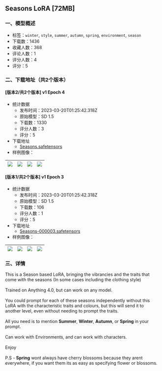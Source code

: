 ## Seasons LoRA [72MB]
### 一、模型概述

- 标签：`winter`, `style`, `summer`, `autumn`, `spring`, `environment`, `season`
- 下载数：1436
- 收藏人数：368
- 评论人数：1
- 评分人数：4
- 评分：5

### 二、下载地址（共2个版本）

#### [版本2/共2个版本] v1 Epoch 4

- 统计数据
  - 发布时间：2023-03-20T01:25:42.318Z
  - 原始模型：SD 1.5
  - 下载数：1330
  - 评分人数：3
  - 评分：5
- 下载地址
  - [Seasons.safetensors](https://civitai.com/api/download/models/25613)
- 样例图像：

| <img src="https://image.civitai.com/xG1nkqKTMzGDvpLrqFT7WA/9f9f9093-a987-47eb-e3bc-1d5cf7105e00/width=450/281511.jpeg" /> | <img src="https://image.civitai.com/xG1nkqKTMzGDvpLrqFT7WA/09425f46-77be-4572-442a-bedb61aa8a00/width=450/281485.jpeg" /> | <img src="https://image.civitai.com/xG1nkqKTMzGDvpLrqFT7WA/b7cf5c0f-98a0-44be-0285-d66c57b61f00/width=450/281484.jpeg" /> | <img src="https://image.civitai.com/xG1nkqKTMzGDvpLrqFT7WA/a97418db-45c7-4418-82bc-671c7b4ff300/width=450/281483.jpeg" /> |
| ---- | ---- | ---- | ---- |

#### [版本1/共2个版本] v1 Epoch 3

- 统计数据
  - 发布时间：2023-03-20T01:25:42.318Z
  - 原始模型：SD 1.5
  - 下载数：106
  - 评分人数：1
  - 评分：5
- 下载地址
  - [Seasons-000003.safetensors](https://civitai.com/api/download/models/25607)
- 样例图像：

| <img src="https://image.civitai.com/xG1nkqKTMzGDvpLrqFT7WA/4d1eac05-d866-4741-84cf-7afd69e0be00/width=450/281421.jpeg" /> | <img src="https://image.civitai.com/xG1nkqKTMzGDvpLrqFT7WA/90bcf17d-ed0d-4950-8798-b4b21f73ca00/width=450/281425.jpeg" /> | <img src="https://image.civitai.com/xG1nkqKTMzGDvpLrqFT7WA/8d536f29-1baa-4d1b-a81d-66e4c1e36400/width=450/281424.jpeg" /> | <img src="https://image.civitai.com/xG1nkqKTMzGDvpLrqFT7WA/70c5b505-e826-47df-6d7c-e8960f895400/width=450/281423.jpeg" /> |
| ---- | ---- | ---- | ---- |


### 三、详情
<p>This is a Season based LoRA, bringing the vibrancies and the traits that come with the seasons (In some cases including the clothing style)<br /><br />Trained on Anything 4.0, but can work on any model.<br /><br />You could prompt for each of these seasons independently without this LoRA with the characteristic traits and colours, but this will send it to another level, even without needing to prompt the traits. <br /><br />All you need is to mention <strong>Summer</strong>, <strong>Winter</strong>, <strong>Autumn</strong>, or <strong>Spring </strong>in your prompt.<br /><br />Can work with Environments, and can work with characters.<br /><br />Enjoy<br /><br />P.S - <strong>Spring</strong> wont always have cherry blossoms because they arent everywhere, if you want them its as easy as specifying flower or blossoms.<br /><br /></p>
